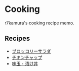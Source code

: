 # Cooking

r7kamura's cooking recipe memo.

## Recipes

- [ブロッコリーサラダ](broccoli-salad.md)
- [チキンチャップ](chicken-tchup.md)
- [味玉・漬け丼](soy-marinated-egg.md)
